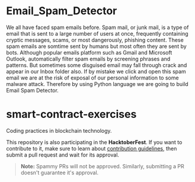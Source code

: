 
# Email_Spam_Detector
We all have faced spam emails before. Spam mail, or junk mail, is a type of email that is sent to a large number of users at once, frequently containing cryptic messages, scams, or most dangerously, phishing content. These spam emails are somtime sent by humans but most often they are sent by bots. Although popular emails platform such as Gmail and Microsoft Outlook, automatically filter spam emails by screening phrases and patterns. But sometimes some disguised email may fall through crack and appear in our Inbox folder also. If by mistake we click and open this spam email we are at the risk of exposal of our personal information to some malware attack. Therefore by using Python language we are going to build Email Spam Detector.

# smart-contract-exercises
Coding practices in blockchain technology. 

This repository is also participating in the **HacktoberFest**. If you want to contribute to it, make sure to learn about [contribution guidelines](https://github.com/Umair-Manzoor-47/smart-contract-exercises/blob/main/Contributing.md), then submit a pull request and wait for its approval.


> **Note:** Spammy PRs will not be approved. Similarly, submitting a PR doesn't guarantee it's approval.
